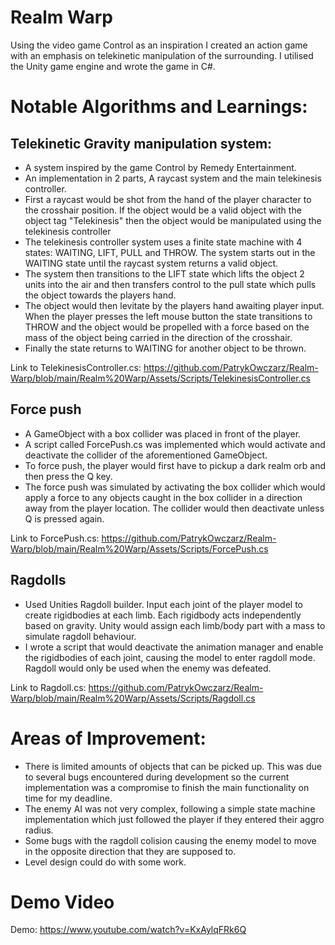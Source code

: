 # Realm Warp
 
Using the video game Control as an inspiration I created an action game with an emphasis on telekinetic manipulation of the surrounding. I utilised the Unity game engine and wrote the game in C#.

# Notable Algorithms and Learnings:
## Telekinetic Gravity manipulation system:
- A system inspired by the game Control by Remedy Entertainment.
- An implementation in 2 parts, A raycast system and the main telekinesis controller.
- First a raycast would be shot from the hand of the player character to the crosshair position. If the object would be a valid object with the object tag "Telekinesis" then the object would be manipulated using the telekinesis controller
- The telekinesis controller system uses a finite state machine with 4 states: WAITING, LIFT, PULL and THROW. The system starts out in the WAITING state until the raycast system returns a valid object.
- The system then transitions to the LIFT state which lifts the object 2 units into the air and then transfers control to the pull state which pulls the object towards the players hand.
- The object would then levitate by the players hand awaiting player input. When the player presses the left mouse button the state transitions to THROW and the object would be propelled with a force based on the mass of the object being carried in the direction of the crosshair.
- Finally the state returns to WAITING for another object to be thrown.

Link to TelekinesisController.cs: https://github.com/PatrykOwczarz/Realm-Warp/blob/main/Realm%20Warp/Assets/Scripts/TelekinesisController.cs

## Force push
- A GameObject with a box collider was placed in front of the player.
- A script called ForcePush.cs was implemented which would activate and deactivate the collider of the aforementioned GameObject.
- To force push, the player would first have to pickup a dark realm orb and then press the Q key.
- The force push was simulated by activating the box collider which would apply a force to any objects caught in the box collider in a direction away from the player location. The collider would then deactivate unless Q is pressed again.

Link to ForcePush.cs: https://github.com/PatrykOwczarz/Realm-Warp/blob/main/Realm%20Warp/Assets/Scripts/ForcePush.cs

## Ragdolls
- Used Unities Ragdoll builder. Input each joint of the player model to create rigidbodies at each limb. Each rigidbody acts independently based on gravity. Unity would assign each limb/body part with a mass to simulate ragdoll behaviour.
- I wrote a script that would deactivate the animation manager and enable the rigidbodies of each joint, causing the model to enter ragdoll mode. Ragdoll would only be used when the enemy was defeated.

Link to Ragdoll.cs: https://github.com/PatrykOwczarz/Realm-Warp/blob/main/Realm%20Warp/Assets/Scripts/Ragdoll.cs

# Areas of Improvement:
- There is limited amounts of objects that can be picked up. This was due to several bugs encountered during development so the current implementation was a compromise to finish the main functionality on time for my deadline.
- The enemy AI was not very complex, following a simple state machine implementation which just followed the player if they entered their aggro radius.
- Some bugs with the ragdoll colision causing the enemy model to move in the opposite direction that they are supposed to.
- Level design could do with some work.

# Demo Video

Demo: https://www.youtube.com/watch?v=KxAylqFRk6Q
